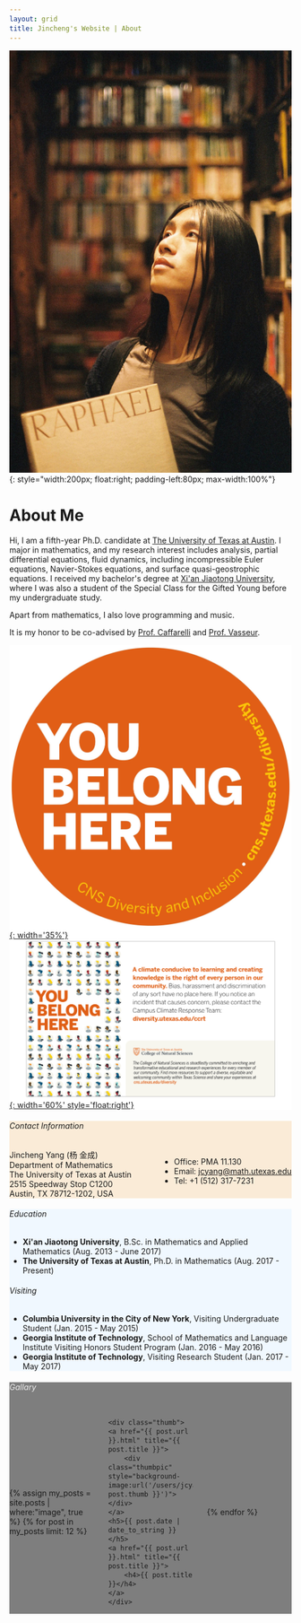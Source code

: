 ```yaml
---
layout: grid
title: Jincheng's Website | About
---
```


<div class="content" markdown="1">

![Photo](/users/jcyang/assets/images/photo5.jpg){: style="width:200px; float:right; padding-left:80px; max-width:100%"}

# About Me

Hi, I am a fifth-year Ph.D. candidate at [The University of Texas at Austin](https://www.utexas.edu). I major in mathematics, and my research interest includes analysis, partial differential equations, fluid dynamics, including incompressible Euler equations, Navier-Stokes equations, and surface quasi-geostrophic equations. I received my bachelor's degree at [Xi'an Jiaotong University](http://www.xjtu.edu.cn), where I was also a student of the Special Class for the Gifted Young before my undergraduate study. 

Apart from mathematics, I also love programming and music.

It is my honor to be co-advised by [Prof. Caffarelli](https://web.ma.utexas.edu/users/caffarel/) and [Prof. Vasseur](https://web.ma.utexas.edu/users/vasseur/).

</div>

<div style="background:white">
<div class="content" markdown="1">

[![You Belong Here](/users/jcyang/assets/images/YouBelongHere.jpg){: width='35%'}](https://cns.utexas.edu/diversity)
[![You Belong Here Flyer](/users/jcyang/assets/images/YouBelongHereFlyer.svg){: width='60%' style='float:right'}](/users/jcyang/assets/files/YouBelongHereFlyer.pdf)

</div>
</div>

<div style="background:antiquewhite">
<div class="content" markdown="1">

###### Contact Information

<div style="float:right">
<div style="display:inline" markdown="1">

- Office: PMA 11.130
- Email: [jcyang@math.utexas.edu](mailto:jcyang@math.utexas.edu)
- Tel: +1 (512) 317-7231

</div>
</div>

<div>
<p style="margin:0px; padding:0px">
Jincheng Yang (杨 金成)
</p>
<p style="margin:0px; padding:0px">
Department of Mathematics
</p>
<p style="margin:0px; padding:0px">
The University of Texas at Austin
</p>
<p style="margin:0px; padding:0px">
2515 Speedway Stop C1200
</p>
<p style="margin-top:0px; padding:0px">
Austin, TX 78712-1202, USA
</p>
</div>

</div>
</div>

<div style="background: aliceblue">
<div class="content" markdown="1">

###### Education

- **Xi'an Jiaotong University**, B.Sc. in Mathematics and Applied Mathematics (Aug. 2013 - June 2017)
- **The University of Texas at Austin**, Ph.D. in Mathematics (Aug. 2017 - Present)

###### Visiting

- **Columbia University in the City of New York**, Visiting Undergraduate Student (Jan. 2015 - May 2015)
- **Georgia Institute of Technology**, School of Mathematics and Language Institute Visiting Honors Student Program (Jan. 2016 - May 2016)
- **Georgia Institute of Technology**, Visiting Research Student (Jan. 2017 - May 2017)

</div>
</div>


<div style="background:linear-gradient( rgba(0, 0, 0, 0.5), rgba(0, 0, 0, 0.5) ), url('/users/jcyang/assets/images/gallary.jpg');background-size:cover;background-position:center">
<div class="content">

<h6 style="color: #EEE">Gallary</h6>

<div style="display:grid;grid-template-columns:30% 30% 30%;align-items:center;justify-content:space-between;grid-row-gap:2.5em">

{% assign my_posts = site.posts | where:"image", true %}
{% for post in my_posts limit: 12 %}

	<div class="thumb">
	<a href="{{ post.url }}.html" title="{{ post.title }}">
		<div class="thumbpic" style="background-image:url('/users/jcyang/assets/images/thumbnails/{{ post.thumb }}')"></div>
	</a>
	<h5>{{ post.date | date_to_string }}</h5>
	<a href="{{ post.url }}.html" title="{{ post.title }}">
		<h4>{{ post.title }}</h4>
	</a>
	</div>

{% endfor %}

</div>

</div>
</div>

